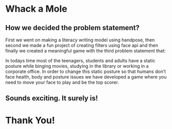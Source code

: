 <h1>Whack a Mole</h1>



<h2>How we decided the problem statement?</h2>

First we went on making a literacy writing model using handpose,
then second we made a fun project of creating filters using face api and 
then finally we created a meaningful game with the third problem statement that:

In todays time most of the teenagers, students and adults have a static posture while binging movies, 
studying in the library or working in a corporate office. 
In order to change this static posture so that humans don’t face health, body and posture issues we have developed a game 
where you need to move your face to play and be the top scorer.

<h2>Sounds exciting. It surely is!</h2>


# Thank You!
